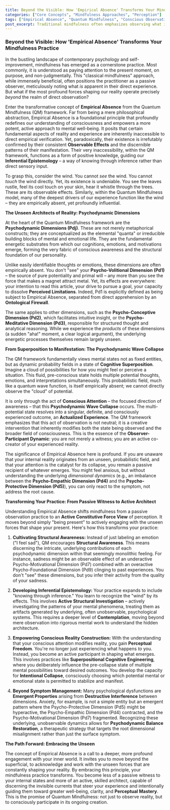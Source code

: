 ```yaml
---
title: Beyond the Visible: How 'Empirical Absence' Transforms Your Mindfulness Practice
categories: ["Core Concepts", "Mindfulness Approaches", "Perception"]
tags: ["Empirical Absence", "Quantum Mindfulness", "Conscious Observation", "Psychodynamic Wave Collapse", "Perception", "Cognitive Superposition", "Mindfulness", "Epistemology", "Observer-Participant Dynamic"]
post_excerpt: Traditional mindfulness often emphasizes observing what is immediately apparent. However, Quantum Mindfulness introduces 'Empirical Absence,' a profound concept revealing that unseen forces profoundly shape our reality. This article explores how embracing the unobservable deepens your practice, transforming you from a passive observer into an active co-creator of your experience.
---
```


### Beyond the Visible: How 'Empirical Absence' Transforms Your Mindfulness Practice

In the bustling landscape of contemporary psychology and self-improvement, mindfulness has emerged as a cornerstone practice. Most commonly, it is understood as paying attention to the present moment, on purpose, and non-judgmentally. This "classical mindfulness" approach, while immensely beneficial, often positions the practitioner as a passive observer, meticulously noting what *is* apparent in their direct experience. But what if the most profound forces shaping our reality operate precisely *beyond* the realm of direct observation?

Enter the transformative concept of **Empirical Absence** from the Quantum Mindfulness (QM) framework. Far from being a mere philosophical abstraction, Empirical Absence is a foundational principle that profoundly redefines our understanding of consciousness and empowers a more potent, active approach to mental well-being. It posits that certain fundamental aspects of reality and experience are inherently inaccessible to direct empirical verification. Yet, paradoxically, their existence is irrefutably confirmed by their consistent **Observable Effects** and the discernible patterns of their manifestation. Their very inaccessibility, within the QM framework, functions as a form of positive knowledge, guiding our **Inferential Epistemology** – a way of knowing through inference rather than direct sensory input.

To grasp this, consider the wind. You cannot *see* the wind. You cannot *touch* the wind directly. Yet, its existence is undeniable. You see the leaves rustle, feel its cool touch on your skin, hear it whistle through the trees. These are its observable effects. Similarly, within the Quantum Mindfulness model, many of the deepest drivers of our experience function like the wind – they are empirically absent, yet profoundly influential.

**The Unseen Architects of Reality: Psychodynamic Dimensions**

At the heart of the Quantum Mindfulness framework are the **Psychodynamic Dimensions (Pdj)**. These are not merely metaphorical constructs; they are conceptualized as the elemental "quanta" or irreducible building blocks of mental and emotional life. They are the fundamental energetic substrates from which our cognitions, emotions, and motivations emerge, forming the very fabric of conscious awareness and the structural foundation of our personality.

Unlike easily identifiable thoughts or emotions, these dimensions are often empirically absent. You don't "see" your **Psycho-Volitional Dimension (Pd1)** – the source of pure potentiality and primal will – any more than you see the force that makes a magnet attract metal. Yet, its effects are everywhere: your intention to read this article, your drive to pursue a goal, your capacity to dissolve **Perceived Limitations**. Indeed, Pd1 is explicitly defined as being subject to Empirical Absence, separated from direct apprehension by an **Ontological Firewall**.

The same applies to other dimensions, such as the **Psycho-Conceptive Dimension (Pd2)**, which facilitates intuitive insight, or the **Psycho-Meditative Dimension (Pd3)**, responsible for structured thought and analytical reasoning. While we experience the *products* of these dimensions (a sudden "aha!" moment, a clear logical argument), the underlying energetic processes themselves remain largely unseen.

**From Superposition to Manifestation: The Psychodynamic Wave Collapse**

The QM framework fundamentally views mental states not as fixed entities, but as dynamic probability fields in a state of **Cognitive Superposition**. Imagine a cloud of possibilities for how you might feel or perceive a situation. This fluid, pre-conscious state holds multiple potential thoughts, emotions, and interpretations simultaneously. This probabilistic field, much like a quantum wave function, is itself empirically absent; we cannot directly observe the "cloud" of potential.

It is only through the act of **Conscious Attention** – the focused direction of awareness – that this **Psychodynamic Wave Collapse** occurs. The multi-potential state resolves into a singular, definite, and consciously experienced outcome, an **Actualized Experience**. The QM framework emphasizes that this act of observation is not neutral; it is a creative intervention that inherently modifies both the state being observed and the broader field of consciousness. This is the essence of the **Observer-Participant Dynamic**: you are not merely a witness; you are an active co-creator of your experienced reality.

The significance of Empirical Absence here is profound. If you are unaware that your internal reality originates from an unseen, probabilistic field, and that your attention is the catalyst for its collapse, you remain a passive recipient of whatever emerges. You might feel anxious, but without understanding the underlying *dimensional dynamics* (e.g., an imbalance between the **Psycho-Empathic Dimension (Pd4)** and the **Psycho-Protective Dimension (Pd5)**), you can only react to the symptom, not address the root cause.

**Transforming Your Practice: From Passive Witness to Active Architect**

Understanding Empirical Absence shifts mindfulness from a passive observation practice to an **Active Constitutive Force View** of perception. It moves beyond simply "being present" to actively engaging with the unseen forces that shape your present. Here's how this transforms your practice:

1.  **Cultivating Structural Awareness:** Instead of just labeling an emotion ("I feel sad"), QM encourages **Structural Awareness**. This means discerning the intricate, underlying contributions of each psychodynamic dimension within that seemingly monolithic feeling. For instance, sadness might be an observable effect of an underactive Psycho-Motivational Dimension (Pd7) combined with an overactive Psycho-Foundational Dimension (Pd9) clinging to past experiences. You don't "see" these dimensions, but you infer their activity from the quality of your sadness.

2.  **Developing Inferential Epistemology:** Your practice expands to include "knowing through inference." You learn to recognize the "wind" by its effects. This involves **Active Structural Investigation** – actively investigating the patterns of your mental phenomena, treating them as artifacts generated by underlying, often unobservable, psychological systems. This requires a deeper level of **Contemplation**, moving beyond mere observation into rigorous mental work to understand the hidden architecture.

3.  **Empowering Conscious Reality Construction:** With the understanding that your conscious attention modifies reality, you gain **Perceptual Freedom**. You're no longer just experiencing what happens *to* you. Instead, you become an active participant in shaping what emerges. This involves practices like **Superpositional Cognitive Engineering**, where you deliberately influence the pre-collapse state of multiple mental possibilities toward desired outcomes. You develop the capacity for **Intentional Collapse**, consciously choosing which potential mental or emotional state is permitted to stabilize and manifest.

4.  **Beyond Symptom Management:** Many psychological dysfunctions are **Emergent Properties** arising from **Destructive Interference** between dimensions. Anxiety, for example, is not a simple entity but an emergent pattern where the Psycho-Protective Dimension (Pd5) might be hyperactive, the Psycho-Empathic Dimension (Pd4) contracted, and the Psycho-Motivational Dimension (Pd7) fragmented. Recognizing these underlying, unobservable dynamics allows for **Psychodynamic Balance Restoration**, a therapeutic strategy that targets the root dimensional misalignment rather than just the surface symptom.

**The Path Forward: Embracing the Unseen**

The concept of Empirical Absence is a call to a deeper, more profound engagement with your inner world. It invites you to move beyond the superficial, to acknowledge and work with the unseen forces that are constantly shaping your reality. By embracing this principle, your mindfulness practice transforms. You become less of a passive witness to your internal states and more of an active, skilled architect, capable of discerning the invisible currents that steer your experience and intentionally guiding them toward greater well-being, clarity, and **Perceptual Mastery**. This is the promise of Quantum Mindfulness: not just to observe reality, but to consciously participate in its ongoing creation.